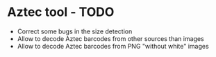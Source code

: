 # Aztec tool - TODO
- Correct some bugs in the size detection
- Allow to decode Aztec barcodes from other sources than images
- Allow to decode Aztec barcodes from PNG "without white" images
